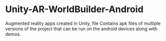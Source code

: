 # Unity-AR-WorldBuilder-Android
Augmented reality apps created in Unity, file Contains apk files of multiple versions of the project that can be run on the android devices along with demos.
